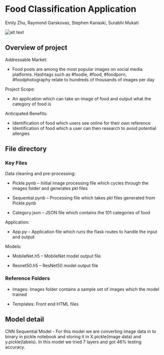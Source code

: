 # Food Classification Application
Emily Zhu, Raymond Garskovas, Stephen Kanaski, Surabhi Mukati

![alt text](https://github.com/spunase/Food_Classification/blob/main/static/images/default.jpg)

## Overview of project

Addressable Market:
- Food posts are among the most popular images on social media platforms. Hashtags such as #foodie, #food, #foodporn, #foodphotography relate to hundreds of thousands of images per day

Project Scope:
- An application which can take an image of food and output what the category of food is

Anticipated Benefits:
- Identification of food which users see online for their own reference
- Identification of food which a user can then research to avoid potential allergies

## File directory

### Key Files

Data cleaning and pre-processing:

- Pickle.pynb – Initial image processing file which cycles through the images folder and generates pkl files

- Sequential.pynb – Processing file which takes pkl files generated from Pickle.pynb 

- Category.json – JSON file which contains the 101 categories of food


Application:

- App.py – Application file which runs the flask routes to handle the input and output


Models:

- MobileNet.h5 – MobileNet model output file

- Resnet50.h5 – ResNet50 model output file

### Reference Folders
- Images: Images folder contains a sample set of images which the model trained

- Templates: Front end HTML files

## Model detail
CNN Sequential Model - For this model we are converting image data in to binary in pickle notebook and storing it in X.pickle(image data) and y.pickle(labels). In this model we tried 7 layers and got 46% testing accuracy.
